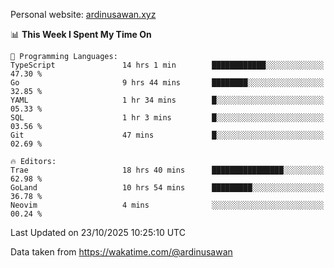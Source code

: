 Personal website: [ardinusawan.xyz](https://ardinusawan.xyz)

<!--START_SECTION:waka-->
📊 **This Week I Spent My Time On** 

```text
💬 Programming Languages: 
TypeScript               14 hrs 1 min        ████████████░░░░░░░░░░░░░   47.30 % 
Go                       9 hrs 44 mins       ████████░░░░░░░░░░░░░░░░░   32.85 % 
YAML                     1 hr 34 mins        █░░░░░░░░░░░░░░░░░░░░░░░░   05.33 % 
SQL                      1 hr 3 mins         █░░░░░░░░░░░░░░░░░░░░░░░░   03.56 % 
Git                      47 mins             █░░░░░░░░░░░░░░░░░░░░░░░░   02.69 % 

🔥 Editors: 
Trae                     18 hrs 40 mins      ████████████████░░░░░░░░░   62.98 % 
GoLand                   10 hrs 54 mins      █████████░░░░░░░░░░░░░░░░   36.78 % 
Neovim                   4 mins              ░░░░░░░░░░░░░░░░░░░░░░░░░   00.24 % 
```


 Last Updated on 23/10/2025 10:25:10 UTC
<!--END_SECTION:waka-->
Data taken from https://wakatime.com/@ardinusawan
